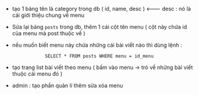 


- tạo 1 bảng tên là category trong db ( id, name, desc )  <--- desc : nó là cái giới thiệu chung về menu


- Sửa lại bảng `posts` trong db, thêm 1 cái cột tên menu ( cột này chứa id của menu mà post  thuộc về )


- nếu muốn biết menu này chứa những cái bài viết nào thì dùng lệnh :

	```
				SELECT * FROM posts WHERE menu = id_menu

	```	

- tạo trang list bài viết theo menu ( bấm vào menu -> trỏ về những bài viết thuộc cái menu đó )

- admin : tạo phần quản lí thêm sửa xóa menu 

